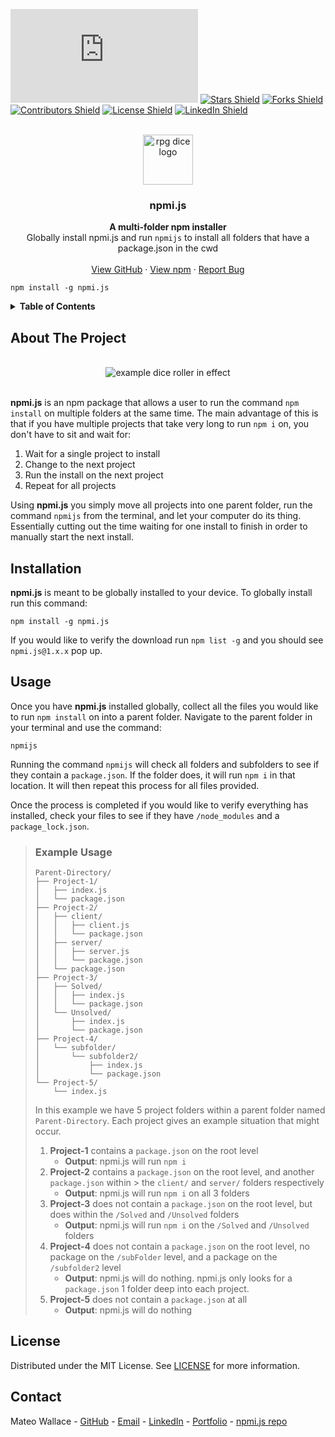 <!-- SHIELDS -->

[![npm Downloads Shield](https://img.shields.io/npm/dt/npmi.js?style=flat-square&logo=npm)](https://www.npmjs.com/package/npmi.js)
[![Stars Shield](https://img.shields.io/github/stars/Mateo-Wallace/npmi.js.svg?style=flat-square&color=blue&logo=github)](https://github.com/Mateo-Wallace/npmi.js/stargazers)
[![Forks Shield](https://img.shields.io/github/forks/Mateo-Wallace/npmi.js.svg?style=flat-square&logo=github)](https://github.com/Mateo-Wallace/npmi.js/network/members)
[![Contributors Shield](https://img.shields.io/github/contributors/Mateo-Wallace/npmi.js.svg?style=flat-square&color=success&logo=github)](https://github.com/Mateo-Wallace/npmi.js/graphs/contributors)
[![License Shield](https://img.shields.io/github/license/Mateo-Wallace/npmi.js.svg?style=flat-square)](https://github.com/Mateo-Wallace/npmi.js/blob/main/LICENSE)
[![LinkedIn Shield](https://img.shields.io/badge/LinkedIn-555555?style=flat-square&logo=linkedin)](https://www.linkedin.com/in/mateo-wallace/)

<!-- PROJECT LOGO & HEADER -->

<br />
<div align="center">
<img src="https://imgur.com/ne7FzQE.png" alt="rpg dice logo" width="80" height="80">

  <h3 align="center"><strong>npmi.js</strong></h3>

  <p align="center">
    <strong>A multi-folder npm installer</strong>
    <br />
    Globally install npmi.js and run <code>npmijs</code> to install all folders that have a package.json in the cwd
    <br />
    <br />
    <a href="https://github.com/Mateo-Wallace/npmi.js">View GitHub</a>
    ·
    <a href="https://www.npmjs.com/package/npmi.js">View npm</a>
    ·
    <a href="https://github.com/Mateo-Wallace/npmi.js/issues">Report Bug</a>
  </p>
</div>

<!-- NPM INSTALL -->

```
npm install -g npmi.js
```

<!-- TABLE OF CONTENTS -->

<details>
  <summary style="cursor: pointer;"><strong>Table of Contents</strong></summary>
  <ol>
    <li><a href="#about-the-project">About The Project</a></li>
    <li><a href="#installation">Installation</a></li>
    <li><a href="#usage">Usage</a>
      <ul><li><a href="#example-usage">Example Usage</a></li></ul>
    </li>
    <li><a href="#license">License</a></li>
    <li><a href="#contact">Contact</a></li>
  </ol>
</details>

<!-- ABOUT THE PROJECT -->

## About The Project

<div align="center">
  <br />
  <img src="https://i.imgur.com/H2p0Lvw.gif" alt="example dice roller in effect">
  <br />
  <br />
</div>

**npmi.js** is an npm package that allows a user to run the command `npm install` on multiple folders at the same time. The main advantage of this is that if you have multiple projects that take very long to run `npm i` on, you don't have to sit and wait for:

1. Wait for a single project to install
1. Change to the next project
1. Run the install on the next project
1. Repeat for all projects

Using **npmi.js** you simply move all projects into one parent folder, run the command `npmijs` from the terminal, and let your computer do its thing. Essentially cutting out the time waiting for one install to finish in order to manually start the next install.

<!-- INSTALLATION -->

## Installation

**npmi.js** is meant to be globally installed to your device. To globally install run this command:

```
npm install -g npmi.js
```

If you would like to verify the download run `npm list -g` and you should see `npmi.js@1.x.x` pop up.

<!-- USAGE -->

## Usage

Once you have **npmi.js** installed globally, collect all the files you would like to run `npm install` on into a parent folder. Navigate to the parent folder in your terminal and use the command:

```
npmijs
```

Running the command `npmijs` will check all folders and subfolders to see if they contain a `package.json`. If the folder does, it will run `npm i` in that location. It will then repeat this process for all files provided.

Once the process is completed if you would like to verify everything has installed, check your files to see if they have `/node_modules` and a `package_lock.json`.

<!-- EXAMPLE -->

> ### Example Usage
>
> ```
> Parent-Directory/
> ├── Project-1/
> │   ├── index.js
> │   └── package.json
> ├── Project-2/
> │   ├── client/
> │   │   ├── client.js
> │   │   └── package.json
> │   ├── server/
> │   │   ├── server.js
> │   │   └── package.json
> │   └── package.json
> ├── Project-3/
> │   ├── Solved/
> │   │   ├── index.js
> │   │   └── package.json
> │   └── Unsolved/
> │       ├── index.js
> │       └── package.json
> ├── Project-4/
> │   └── subfolder/
> │       └── subfolder2/
> │           ├── index.js
> │           └── package.json
> └── Project-5/
>     └── index.js
> ```
> 
> In this example we have 5 project folders within a parent folder named `Parent-Directory`. Each project gives an example situation that might occur.
> 
> 1. **Project-1** contains a `package.json` on the root level
>     - **Output**: npmi.js will run `npm i`
> 1. **Project-2** contains a `package.json` on the root level, and another `package.json` within > the `client/` and `server/` folders respectively
>     - **Output**: npmi.js will run `npm i` on all 3 folders
> 1. **Project-3** does not contain a `package.json` on the root level, but does within the `/Solved` and `/Unsolved` folders
>     - **Output**: npmi.js will run `npm i` on the `/Solved` and `/Unsolved` folders
> 1. **Project-4** does not contain a `package.json` on the root level, no package on the `/subFolder` level, and a package on the `/subfolder2` level
>     - **Output**: npmi.js will do nothing. npmi.js only looks for a `package.json` 1 folder deep into each project.
> 1. **Project-5** does not contain a `package.json` at all
>     - **Output**: npmi.js will do nothing


<!-- LICENSE -->

## License

Distributed under the MIT License. See [LICENSE](https://github.com/Mateo-Wallace/npmi.js/blob/main/LICENSE) for more information.

<!-- CONTACT -->

## Contact

Mateo Wallace - [GitHub](https://github.com/Mateo-Wallace) - [Email](mailto:mateo.t.wallace@gmail.com) - [LinkedIn](https://www.linkedin.com/in/mateo-wallace/) - [Portfolio](https://mateo-wallace.github.io/) - [npmi.js repo](https://github.com/Mateo-Wallace/npmi.js)

